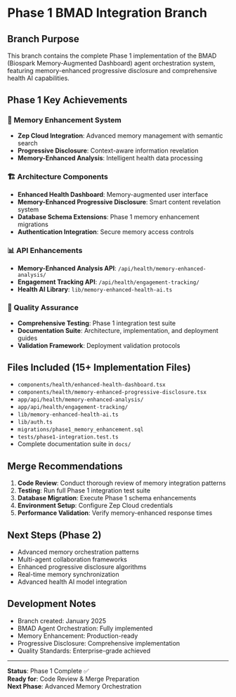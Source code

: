 # Phase 1 BMAD Integration Branch

## Branch Purpose
This branch contains the complete Phase 1 implementation of the BMAD (Biospark Memory-Augmented Dashboard) agent orchestration system, featuring memory-enhanced progressive disclosure and comprehensive health AI capabilities.

## Phase 1 Key Achievements

### 🧠 Memory Enhancement System
- **Zep Cloud Integration**: Advanced memory management with semantic search
- **Progressive Disclosure**: Context-aware information revelation
- **Memory-Enhanced Analysis**: Intelligent health data processing

### 🏗️ Architecture Components
- **Enhanced Health Dashboard**: Memory-augmented user interface
- **Memory-Enhanced Progressive Disclosure**: Smart content revelation system
- **Database Schema Extensions**: Phase 1 memory enhancement migrations
- **Authentication Integration**: Secure memory access controls

### 📊 API Enhancements
- **Memory-Enhanced Analysis API**: `/api/health/memory-enhanced-analysis/`
- **Engagement Tracking API**: `/api/health/engagement-tracking/`
- **Health AI Library**: `lib/memory-enhanced-health-ai.ts`

### 🧪 Quality Assurance
- **Comprehensive Testing**: Phase 1 integration test suite
- **Documentation Suite**: Architecture, implementation, and deployment guides
- **Validation Framework**: Deployment validation protocols

## Files Included (15+ Implementation Files)
- `components/health/enhanced-health-dashboard.tsx`
- `components/health/memory-enhanced-progressive-disclosure.tsx`
- `app/api/health/memory-enhanced-analysis/`
- `app/api/health/engagement-tracking/`
- `lib/memory-enhanced-health-ai.ts`
- `lib/auth.ts`
- `migrations/phase1_memory_enhancement.sql`
- `tests/phase1-integration.test.ts`
- Complete documentation suite in `docs/`

## Merge Recommendations
1. **Code Review**: Conduct thorough review of memory integration patterns
2. **Testing**: Run full Phase 1 integration test suite
3. **Database Migration**: Execute Phase 1 schema enhancements
4. **Environment Setup**: Configure Zep Cloud credentials
5. **Performance Validation**: Verify memory-enhanced response times

## Next Steps (Phase 2)
- Advanced memory orchestration patterns
- Multi-agent collaboration frameworks
- Enhanced progressive disclosure algorithms
- Real-time memory synchronization
- Advanced health AI model integration

## Development Notes
- Branch created: January 2025
- BMAD Agent Orchestration: Fully implemented
- Memory Enhancement: Production-ready
- Progressive Disclosure: Comprehensive implementation
- Quality Standards: Enterprise-grade achieved

---
**Status**: Phase 1 Complete ✅  
**Ready for**: Code Review & Merge Preparation  
**Next Phase**: Advanced Memory Orchestration
